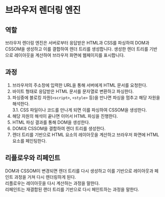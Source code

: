 # 브라우저 렌더링 엔진

## 역할

브라우저 렌더링 엔진은 서버로부터 응답받은 HTML과 CSS를 파싱하여 DOM과 CSSOM을 생성하고 이를 결합하여 렌더 트리를 생성합니다. 생성한 렌더 트리를 기반으로 레이아웃을 계산하여 브라우저 화면에 웹페이지를 표시합니다.

## 과정

1. 브라우저의 주소창에 입력한 URL을 통해 서버에게 HTML 문서를 요청한다.
2. 바이트 형태로 응답받은 HTML 문서를 문자열로 변환하고 파싱한다.
3. 파싱중에 블로킹 자원(`<script>`, `<style>` 등)을 만나면 파싱을 멈추고 해당 자원을 해석한다.  
   3.1. CSS 파일이나 코드를 만나게 되면 이를 파싱하여 CSSOM을 생성한다.
4. 해당 자원의 해석이 끝나면 이어서 HTML 파싱을 진행한다.
5. HTML 파싱 결과를 통해 DOM을 생성한다.
6. DOM과 CSSOM을 결합하여 렌더 트리를 생성한다.
7. 렌더 트리를 기반으로 HTML 요소의 레이아웃을 계산하고 브라우저 화면에 HTML 요소를 페인팅한다.

## 리플로우와 리페인트

DOM과 CSSOM이 변경되면 렌더 트리를 다시 생성하고 이를 기반으로 레이아웃과 페인트 과정을 거쳐 다시 렌더링하게 된다.  
리플로우는 레이아웃을 다시 계산하는 과정을 말한다.  
리페인트는 재결합된 랜더 트리를 기반으로 다시 페인트하는 과정을 말한다.
